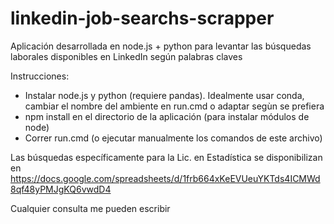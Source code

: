 # linkedin-job-searchs-scrapper
Aplicación desarrollada en node.js + python para levantar las búsquedas laborales disponibles en LinkedIn según palabras claves

Instrucciones:
* Instalar node.js y python (requiere pandas). Idealmente usar conda, cambiar el nombre del ambiente en run.cmd o adaptar segùn se prefiera
* npm install en el directorio de la aplicación (para instalar módulos de node)
* Correr run.cmd (o ejecutar manualmente los comandos de este archivo)

Las búsquedas específicamente para la Lic. en Estadística se disponibilizan en https://docs.google.com/spreadsheets/d/1frb664xKeEVUeuYKTds4ICMWd8qf48yPMJgKQ6vwdD4

Cualquier consulta me pueden escribir
